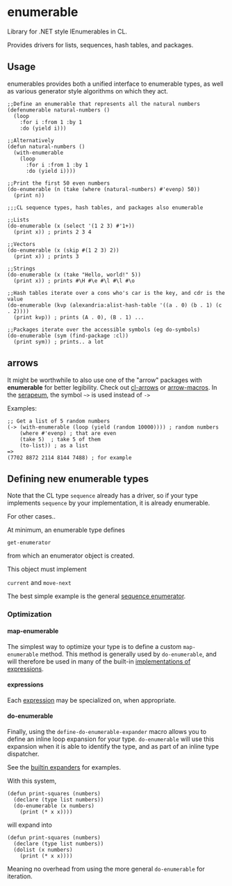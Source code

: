 # enumerable

Library for .NET style IEnumerables in CL.

Provides drivers for lists, sequences, hash tables, and packages.

## Usage

enumerables provides both a unified interface to enumerable types, as well as
various generator style algorithms on which they act.

``` common-lisp
;;Define an enumerable that represents all the natural numbers
(defenumerable natural-numbers ()
  (loop
    :for i :from 1 :by 1
    :do (yield i)))

;;Alternatively
(defun natural-numbers ()
  (with-enumerable
    (loop
      :for i :from 1 :by 1
      :do (yield i))))

;;Print the first 50 even numbers
(do-enumerable (n (take (where (natural-numbers) #'evenp) 50))
  (print n))

;;;CL sequence types, hash tables, and packages also enumerable

;;Lists
(do-enumerable (x (select '(1 2 3) #'1+))
  (print x)) ; prints 2 3 4

;;Vectors
(do-enumerable (x (skip #(1 2 3) 2))
  (print x)) ; prints 3

;;Strings
(do-enumerable (x (take "Hello, world!" 5))
  (print x)) ; prints #\H #\e #\l #\l #\o

;;Hash tables iterate over a cons who's car is the key, and cdr is the value
(do-enumerable (kvp (alexandria:alist-hash-table '((a . 0) (b . 1) (c . 2))))
  (print kvp)) ; prints (A . 0), (B . 1) ...

;;Packages iterate over the accessible symbols (eg do-symbols)
(do-enumerable (sym (find-package :cl))
  (print sym)) ; prints.. a lot
```

## arrows

It might be worthwhile to also use one of the "arrow" packages with **enumerable**
for better legibility. Check out [cl-arrows](https://github.com/nightfly19/cl-arrows) or
[arrow-macros](https://github.com/hipeta/arrow-macros).
In the [serapeum](https://github.com/TBRSS/serapeum), the symbol `~>` is used instead of `->`

Examples:

``` common-lisp
;; Get a list of 5 random numbers
(-> (with-enumerable (loop (yield (random 10000)))) ; random numbers
    (where #'evenp) ; that are even
    (take 5)  ; take 5 of them
    (to-list)) ; as a list
=>
(7702 8872 2114 8144 7488) ; for example
```

## Defining new enumerable types

Note that the CL type `sequence` already has a driver, so if your type
implements `sequence` by your implementation, it is already enumerable.

For other cases..

At minimum, an enumerable type defines

`get-enumerator`

from which an enumerator object is created.

This object must implement

`current` and `move-next`

The best simple example is the general [sequence enumerator](src/drivers/enumerable-sequence.lisp).

### Optimization

#### map-enumerable

The simplest way to optimize your type is to define a custom `map-enumerable` method.
This method is generally used by `do-enumerable`, and will therefore be used in many of
the built-in [implementations of expressions](src/drivers/enumerable-generic.lisp).

#### expressions

Each [expression](src/expressions.lisp) may be specialized on, when appropriate.

#### do-enumerable

Finally, using the `define-do-enumerable-expander` macro allows you to define an inline
loop expansion for your type. `do-enumerable` will use this expansion when it is able to identify
the type, and as part of an inline type dispatcher.

See the [builtin expanders](src/builtin-expanders.lisp) for examples.

With this system,

``` common-lisp
(defun print-squares (numbers)
  (declare (type list numbers))
  (do-enumerable (x numbers)
    (print (* x x))))
```

will expand into

``` common-lisp
(defun print-squares (numbers)
  (declare (type list numbers))
  (dolist (x numbers)
    (print (* x x))))
```

Meaning no overhead from using the more general `do-enumerable` for iteration.
